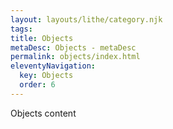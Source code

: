 ```yaml
---
layout: layouts/lithe/category.njk
tags:
title: Objects
metaDesc: Objects - metaDesc
permalink: objects/index.html
eleventyNavigation:
  key: Objects
  order: 6
---
```


Objects content
